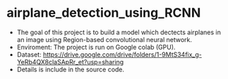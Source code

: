 # airplane_detection_using_RCNN
- The goal of this project is to build a model which dectects airplanes in an image using Region-based convolutional neural network.
- Enviroment: The project is run on Google colab (GPU).
- Dataset: https://drive.google.com/drive/folders/1-9MtS34fix_g-YeRb4QX8claSApRr_et?usp=sharing
- Details is include in the source code.

